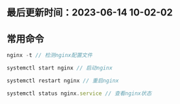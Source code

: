 <!--
 * @Description: Nginx
 * @Author: panrui
 * @Date: 2023-06-14 10:00:57
 * @LastEditTime: 2023-06-14 10:02:02
 * @LastEditors: panrui
 * 不忘初心,不负梦想
-->

## 最后更新时间：2023-06-14 10-02-02

## 常用命令

```js
nginx -t // 检测nginx配置文件

systemctl start nginx // 启动nginx

systemctl restart nginx // 重启nginx

systemctl status nginx.service // 查看nginx状态
```
